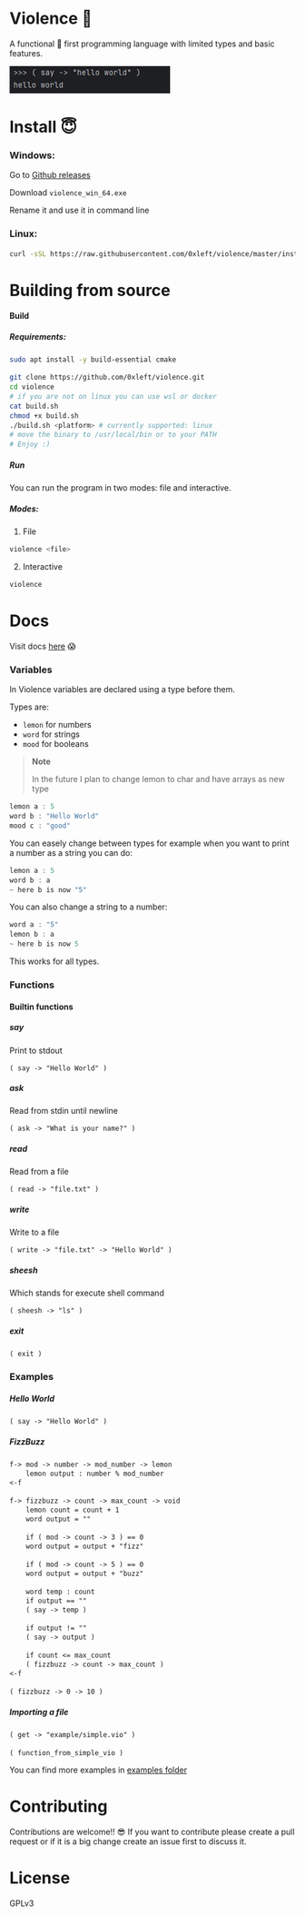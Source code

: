 # Violence 🤬

A functional 🤑 first programming language with limited types and basic features.

![img.png](images/img.png)

# Install 😇

### Windows:

Go to [Github releases](https://github.com/0xleft/violence/releases/latest)

Download `violence_win_64.exe`

Rename it and use it in command line

### Linux:

```bash
curl -sSL https://raw.githubusercontent.com/0xleft/violence/master/install.sh | sudo sh
```

# Building from source

#### Build

##### Requirements:

```bash
sudo apt install -y build-essential cmake
```

```bash
git clone https://github.com/0xleft/violence.git
cd violence
# if you are not on linux you can use wsl or docker
cat build.sh
chmod +x build.sh
./build.sh <platform> # currently supported: linux
# move the binary to /usr/local/bin or to your PATH
# Enjoy :)
```

##### Run

You can run the program in two modes: file and interactive.

##### Modes:
1. File

```bash
violence <file>
```

2. Interactive

```bash
violence
```

# Docs

Visit docs [here](docs/README.md) 😱

### Variables

In Violence variables are declared using a type before them.

Types are:

- `lemon` for numbers
- `word` for strings
- `mood` for booleans

> **Note**
>
> In the future I plan to change lemon to char and have arrays as new type

```c
lemon a : 5
word b : "Hello World"
mood c : "good"
```

You can easely change between types for example when you want to print a number as a string you can do:

```c
lemon a : 5
word b : a
~ here b is now "5"
```

You can also change a string to a number:

```c
word a : "5"
lemon b : a
~ here b is now 5
```

This works for all types.

### Functions

#### Builtin functions

##### say

Print to stdout

```vio
( say -> "Hello World" )
```

##### ask

Read from stdin until newline

```vio
( ask -> "What is your name?" )
```

##### read

Read from a file

```vio
( read -> "file.txt" )
```

##### write

Write to a file

```vio
( write -> "file.txt" -> "Hello World" )
```

##### sheesh

Which stands for execute shell command

```vio
( sheesh -> "ls" )
```

##### exit

```vio
( exit )
```

### Examples

##### Hello World

```vio
( say -> "Hello World" )
```

##### FizzBuzz

```vio
f-> mod -> number -> mod_number -> lemon
    lemon output : number % mod_number
<-f

f-> fizzbuzz -> count -> max_count -> void
    lemon count = count + 1
    word output = ""

    if ( mod -> count -> 3 ) == 0
    word output = output + "fizz"

    if ( mod -> count -> 5 ) == 0
    word output = output + "buzz"

    word temp : count
    if output == ""
    ( say -> temp )

    if output != ""
    ( say -> output )

    if count <= max_count
    ( fizzbuzz -> count -> max_count )
<-f

( fizzbuzz -> 0 -> 10 )
```

##### Importing a file

```vio
( get -> "example/simple.vio" )

( function_from_simple_vio )
```

You can find more examples in [examples folder](https://github.com/0xleft/violence/tree/master/example)

# Contributing

Contributions are welcome!! 😎 If you want to contribute please create a pull request or if it is a big change create an issue first to discuss it.

# License

GPLv3